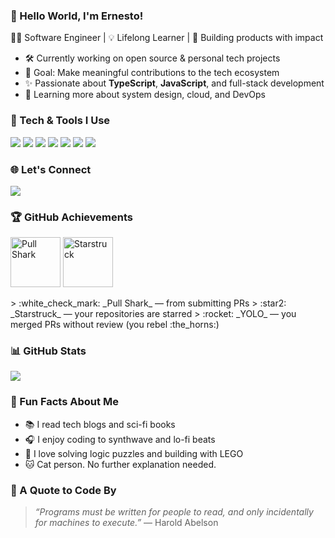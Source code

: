 ### :wave: Hello World, I'm **Ernesto**!
:technologist: Software Engineer | :bulb: Lifelong Learner | :rocket: Building products with impact
- :hammer_and_wrench: Currently working on open source & personal tech projects
- :dart: Goal: Make meaningful contributions to the tech ecosystem
- :sparkles: Passionate about **TypeScript**, **JavaScript**, and full-stack development
- :seedling: Learning more about system design, cloud, and DevOps

### :toolbox: Tech & Tools I Use
<p align="left">
  <img src="https://img.shields.io/badge/-TypeScript-3178C6?style=flat-square&logo=typescript&logoColor=white" />
  <img src="https://img.shields.io/badge/-JavaScript-F7DF1E?style=flat-square&logo=javascript&logoColor=black" />
  <img src="https://img.shields.io/badge/-React-61DAFB?style=flat-square&logo=react&logoColor=black" />
  <img src="https://img.shields.io/badge/-Node.js-339933?style=flat-square&logo=nodedotjs&logoColor=white" />
  <img src="https://img.shields.io/badge/-Docker-2496ED?style=flat-square&logo=docker&logoColor=white" />
  <img src="https://img.shields.io/badge/-Jupyter-F37626?style=flat-square&logo=jupyter&logoColor=white" />
  <img src="https://img.shields.io/badge/-Python-3776AB?style=flat-square&logo=python&logoColor=white" />
</p>

### :globe_with_meridians: Let's Connect
<p align="left">
  <a href="mailto:ernestodev@gmail.com"><img src="https://img.shields.io/badge/Gmail-D14836?style=flat-square&logo=gmail&logoColor=white" /></a>
  <!-- <a href="https://twitter.com/ernestogeek"><img src="https://img.shields.io/badge/Twitter-1DA1F2?style=flat-square&logo=twitter&logoColor=white" /></a> -->
</p>

### :trophy: GitHub Achievements
<p align="left">
  <img src="https://github.com/ernestogeek/ernestogeek/blob/main/assets/pull-shark-badge.svg" alt="Pull Shark" width="80"/>
  <img src="https://github.com/ernestogeek/ernestogeek/blob/main/assets/starstruck-badge.svg" alt="Starstruck" width="80"/>
  <!-- <img src="https://github.com/ernestogeek/ernestogeek/blob/main/assets/yolo-badge.svg" alt="YOLO" width="80"/> -->
</p>
> :white_check_mark: _Pull Shark_ — from submitting PRs
> :star2: _Starstruck_ — your repositories are starred
> :rocket: _YOLO_ — you merged PRs without review (you rebel :the_horns:)


### :bar_chart: GitHub Stats
<p align="left">
  <img src="https://github-readme-stats.vercel.app/api/top-langs/?username=ernestogeek&layout=compact&theme=tokyonight" />
  <br />
  <!-- <img src="https://github-readme-stats.vercel.app/api?username=ernestogeek&show_icons=true&theme=tokyonight" /> -->
</p>

### :musical_note: Fun Facts About Me
- :books: I read tech blogs and sci-fi books
- :headphones: I enjoy coding to synthwave and lo-fi beats
- :jigsaw: I love solving logic puzzles and building with LEGO
- :cat: Cat person. No further explanation needed.

### :brain: A Quote to Code By
> _“Programs must be written for people to read, and only incidentally for machines to execute.”_
> — Harold Abelson


